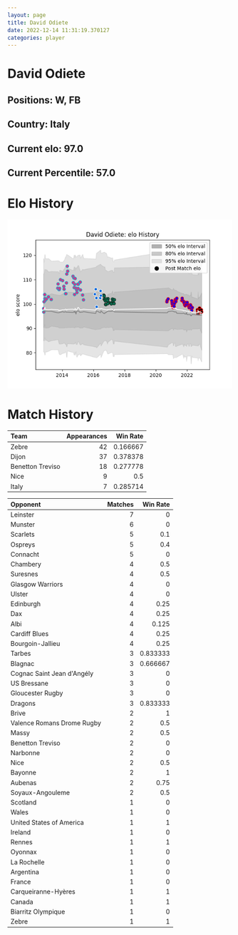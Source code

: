 ```yaml
---  
layout: page  
title: David Odiete  
date: 2022-12-14 11:31:19.370127  
categories: player  
---
```

# David Odiete

## Positions: W, FB

## Country: Italy

## Current elo: 97.0

## Current Percentile: 57.0

# Elo History


![elo history](history_DavidOdiete.png)
# Match History


| Team             |   Appearances |   Win Rate |
|:-----------------|--------------:|-----------:|
| Zebre            |            42 |   0.166667 |
| Dijon            |            37 |   0.378378 |
| Benetton Treviso |            18 |   0.277778 |
| Nice             |             9 |   0.5      |
| Italy            |             7 |   0.285714 |

| Opponent                   |   Matches |   Win Rate |
|:---------------------------|----------:|-----------:|
| Leinster                   |         7 |   0        |
| Munster                    |         6 |   0        |
| Scarlets                   |         5 |   0.1      |
| Ospreys                    |         5 |   0.4      |
| Connacht                   |         5 |   0        |
| Chambery                   |         4 |   0.5      |
| Suresnes                   |         4 |   0.5      |
| Glasgow Warriors           |         4 |   0        |
| Ulster                     |         4 |   0        |
| Edinburgh                  |         4 |   0.25     |
| Dax                        |         4 |   0.25     |
| Albi                       |         4 |   0.125    |
| Cardiff Blues              |         4 |   0.25     |
| Bourgoin-Jallieu           |         4 |   0.25     |
| Tarbes                     |         3 |   0.833333 |
| Blagnac                    |         3 |   0.666667 |
| Cognac Saint Jean d'Angély |         3 |   0        |
| US Bressane                |         3 |   0        |
| Gloucester Rugby           |         3 |   0        |
| Dragons                    |         3 |   0.833333 |
| Brive                      |         2 |   1        |
| Valence Romans Drome Rugby |         2 |   0.5      |
| Massy                      |         2 |   0.5      |
| Benetton Treviso           |         2 |   0        |
| Narbonne                   |         2 |   0        |
| Nice                       |         2 |   0.5      |
| Bayonne                    |         2 |   1        |
| Aubenas                    |         2 |   0.75     |
| Soyaux-Angouleme           |         2 |   0.5      |
| Scotland                   |         1 |   0        |
| Wales                      |         1 |   0        |
| United States of America   |         1 |   1        |
| Ireland                    |         1 |   0        |
| Rennes                     |         1 |   1        |
| Oyonnax                    |         1 |   0        |
| La Rochelle                |         1 |   0        |
| Argentina                  |         1 |   0        |
| France                     |         1 |   0        |
| Carqueiranne-Hyères        |         1 |   1        |
| Canada                     |         1 |   1        |
| Biarritz Olympique         |         1 |   0        |
| Zebre                      |         1 |   1        |